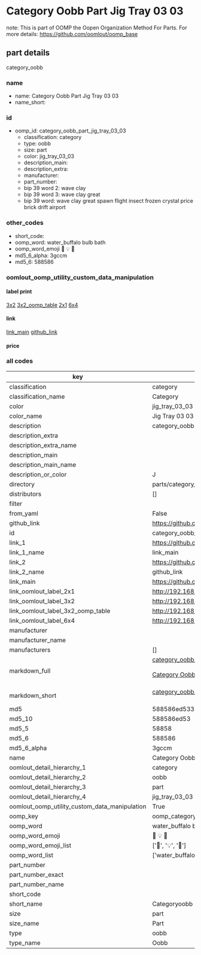 # Category Oobb Part Jig Tray 03 03  

note: This is part of OOMP the Oopen Organization Method For Parts. For more details: https://github.com/oomlout/oomp_base

##  part details



category_oobb

### name
* name: Category Oobb Part Jig Tray 03 03
* name_short: 
### id
* oomp_id: category_oobb_part_jig_tray_03_03
  * classification: category
  * type: oobb
  * size: part
  * color: jig_tray_03_03
  * description_main: 
  * description_extra: 
  * manufacturer: 
  * part_number: 
  * bip 39 word 2: wave clay
  * bip 39 word 3: wave clay great
  * bip 39 word: wave clay great spawn flight insect frozen crystal price brick drift airport

### other_codes
* short_code: 
* oomp_word: water_buffalo bulb bath
* oomp_word_emoji :water_buffalo: :bulb: :bath:
* md5_6_alpha: 3gccm
* md5_6: 588586






### oomlout_oomp_utility_custom_data_manipulation
#### label print
[3x2](http://192.168.1.245:1112/?label=oomp%203gccm)
[3x2_oomp_table](http://192.168.1.107:1112/?label=oomp%203gccm)
[2x1](http://192.168.1.242:1112/?label=oomp%203gccm)
[6x4](http://192.168.1.55:1112/?label=oomp%203gccm)    

#### link

[link_main](https://github.com/oomlout/oomlout_oomp_current_version_messy/tree/main/parts/category_oobb_part_jig_tray_03_03) [github_link](https://github.com/oomlout/oomlout_oomp_part_src/tree/main/parts/category_oobb_part_jig_tray_03_03)                             

#### price







### all codes 
| key | value |  
| --- | --- |  
| classification | category |  
| classification_name | Category |  
| color | jig_tray_03_03 |  
| color_name | Jig Tray 03 03 |  
| description | category_oobb |  
| description_extra |  |  
| description_extra_name |  |  
| description_main |  |  
| description_main_name |  |  
| description_or_color | J  |  
| directory | parts/category_oobb_part_jig_tray_03_03 |  
| distributors | [] |  
| filter |  |  
| from_yaml | False |  
| github_link | https://github.com/oomlout/oomlout_oomp_part_src/tree/main/parts/category_oobb_part_jig_tray_03_03 |  
| id | category_oobb_part_jig_tray_03_03 |  
| link_1 | https://github.com/oomlout/oomlout_oomp_current_version_messy/tree/main/parts/category_oobb_part_jig_tray_03_03 |  
| link_1_name | link_main |  
| link_2 | https://github.com/oomlout/oomlout_oomp_part_src/tree/main/parts/category_oobb_part_jig_tray_03_03 |  
| link_2_name | github_link |  
| link_main | https://github.com/oomlout/oomlout_oomp_current_version_messy/tree/main/parts/category_oobb_part_jig_tray_03_03 |  
| link_oomlout_label_2x1 | http://192.168.1.242:1112/?label=oomp%203gccm |  
| link_oomlout_label_3x2 | http://192.168.1.245:1112/?label=oomp%203gccm |  
| link_oomlout_label_3x2_oomp_table | http://192.168.1.107:1112/?label=oomp%203gccm |  
| link_oomlout_label_6x4 | http://192.168.1.55:1112/?label=oomp%203gccm |  
| manufacturer |  |  
| manufacturer_name |  |  
| manufacturers | [] |  
| markdown_full | [category_oobb_part_jig_tray_03_03](https://github.com/oomlout/oomlout_oomp_current_version_messy/tree/main/parts/category_oobb_part_jig_tray_03_03)<br>[](https://github.com/oomlout/oomlout_oomp_current_version_messy/tree/main/parts/category_oobb_part_jig_tray_03_03)<br>[Category Oobb Part Jig Tray 03 03](https://github.com/oomlout/oomlout_oomp_current_version_messy/tree/main/parts/category_oobb_part_jig_tray_03_03)<br><br> |  
| markdown_short | [category_oobb_part_jig_tray_03_03](https://github.com/oomlout/oomlout_oomp_current_version_messy/tree/main/parts/category_oobb_part_jig_tray_03_03)<br><br> |  
| md5 | 588586ed53354bb5d42c7d0acc4a8fbf |  
| md5_10 | 588586ed53 |  
| md5_5 | 58858 |  
| md5_6 | 588586 |  
| md5_6_alpha | 3gccm |  
| name | Category Oobb Part Jig Tray 03 03 |  
| oomlout_detail_hierarchy_1 | category |  
| oomlout_detail_hierarchy_2 | oobb |  
| oomlout_detail_hierarchy_3 | part |  
| oomlout_detail_hierarchy_4 | jig_tray_03_03 |  
| oomlout_oomp_utility_custom_data_manipulation | True |  
| oomp_key | oomp_category_oobb_part_jig_tray_03_03 |  
| oomp_word | water_buffalo bulb bath |  
| oomp_word_emoji | :water_buffalo: :bulb: :bath: |  
| oomp_word_emoji_list | [':water_buffalo:', ':bulb:', ':bath:'] |  
| oomp_word_list | ['water_buffalo', 'bulb', 'bath'] |  
| part_number |  |  
| part_number_exact |  |  
| part_number_name |  |  
| short_code |  |  
| short_name | Categoryoobb |  
| size | part |  
| size_name | Part |  
| type | oobb |  
| type_name | Oobb |  
